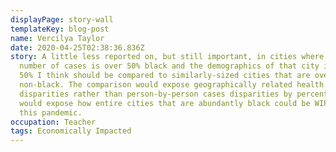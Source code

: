 ```yaml
---
displayPage: story-wall
templateKey: blog-post
name: Vercilya Taylor
date: 2020-04-25T02:38:36.836Z
story: A little less reported on, but still important, in cities where the
  number of cases is over 50% black and the demographics of that city is over
  50% I think should be compared to similarly-sized cities that are over 50%
  non-black. The comparison would expose geographically related health
  disparities rather than person-by-person cases disparities by percentage. It
  would expose how entire cities that are abundantly black could be WIPED OUT by
  this pandemic.
occupation: Teacher
tags: Economically Impacted
---
```


